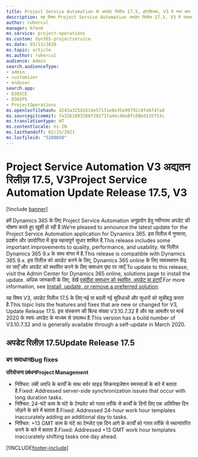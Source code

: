 ```yaml
---
title: Project Service Automation के अपडेट रिलीज़ 17.5, हॉटफ़िक्स, V3 में नया क्या है और उसमें क्या परिवर्तन हुआ है
description: यह विषय Project Service Automation अपडेट रिलीज़ 17.5, V3 में उपलब्ध सुविधाओं और सुधारों को सूचीबद्ध करता है.
author: ruhercul
manager: kfend
ms.service: project-operations
ms.custom: dyn365-projectservice
ms.date: 03/13/2020
ms.topic: article
ms.author: ruhercul
audience: Admin
search.audienceType:
- admin
- customizer
- enduser
search.app:
- D365CE
- D365PS
- ProjectOperations
ms.openlocfilehash: 4243a325d1614e571f1e8e35e99792c8febf4fad
ms.sourcegitcommit: fa32b1893286f20271fa4ec4be8fc68bd135f53c
ms.translationtype: HT
ms.contentlocale: hi-IN
ms.lasthandoff: 02/15/2021
ms.locfileid: "5280850"
---
```

# <a name="project-service-automation-update-release-175-v3"></a><span data-ttu-id="e06d4-103">Project Service Automation V3 अद्यतन रिलीज़ 17.5, V3</span><span class="sxs-lookup"><span data-stu-id="e06d4-103">Project Service Automation Update Release 17.5, V3</span></span>

[!include [banner](../includes/psa-now-project-operations.md)]

<span data-ttu-id="e06d4-104">हमें Dynamics 365 के लिए Project Service Automation अनुप्रयोग हेतु नवीनतम अपडेट की घोषणा करते हुए खुशी हो रही है.</span><span class="sxs-lookup"><span data-stu-id="e06d4-104">We’re pleased to announce the latest update for the Project Service Automation application for Dynamics 365.</span></span> <span data-ttu-id="e06d4-105">इस रिलीज़ में गुणवत्ता, प्रदर्शन और उपयोगिता में कुछ महत्वपूर्ण सुधार शामिल हैं.</span><span class="sxs-lookup"><span data-stu-id="e06d4-105">This release includes some important improvements to quality, performance, and usability.</span></span>  <span data-ttu-id="e06d4-106">यह रिलीज़ Dynamics 365 9.x के साथ संगत में है.</span><span class="sxs-lookup"><span data-stu-id="e06d4-106">This release is compatible with Dynamics 365 9.x.</span></span> <span data-ttu-id="e06d4-107">इस रिलीज़ को अपडेट करने के लिए, Dynamics 365 online के लिए व्यवस्थापन केंद्र पर जाएँ और अपडेट को स्थापित करने के लिए समाधान पृष्ठ पर जाएँ.</span><span class="sxs-lookup"><span data-stu-id="e06d4-107">To update to this release, visit the Admin Center for Dynamics 365 online, solutions page to install the update.</span></span> <span data-ttu-id="e06d4-108">अधिक जानकारी के लिए, देखें [पसंदीदा समाधान को स्थापित, अपडेट या हटाएँ](https://docs.microsoft.com/power-platform/admin/install-remove-preferred-solution).</span><span class="sxs-lookup"><span data-stu-id="e06d4-108">For more information, see [Install, update, or remove a preferred solution](https://docs.microsoft.com/power-platform/admin/install-remove-preferred-solution).</span></span>

<span data-ttu-id="e06d4-109">यह विषय V3, अपडेट रिलीज़ 17.5 के लिए नई या बदली गई सुविधाओं और सुधारों को सूचीबद्ध करता है.</span><span class="sxs-lookup"><span data-stu-id="e06d4-109">This topic lists the features and fixes that are new or changed for V3, Update Release 17.5.</span></span> <span data-ttu-id="e06d4-110">इस संस्करण की बिल्ड संख्या V3.10.7.32 है और यह आमतौर पर मार्च 2020 के स्वयं-अपडेट के माध्यम से उपलब्ध है.</span><span class="sxs-lookup"><span data-stu-id="e06d4-110">This version has a build number of V3.10.7.32 and is generally available through a self-update in March 2020.</span></span>


## <a name="update-release-175"></a><span data-ttu-id="e06d4-111">अपडेट रिलीज़ 17.5</span><span class="sxs-lookup"><span data-stu-id="e06d4-111">Update Release 17.5</span></span>

### <a name="bug-fixes"></a><span data-ttu-id="e06d4-112">बग समाधान</span><span class="sxs-lookup"><span data-stu-id="e06d4-112">Bug fixes</span></span>


<span data-ttu-id="e06d4-113">**परियोजना प्रबंधन**</span><span class="sxs-lookup"><span data-stu-id="e06d4-113">**Project Management**</span></span>

- <span data-ttu-id="e06d4-114">निश्चित: लंबी अवधि के कार्यों के साथ सर्वर साइड सिंक्रनाइज़ेशन समस्याओं के बारे में बताता है.</span><span class="sxs-lookup"><span data-stu-id="e06d4-114">Fixed: Addressed server-side synchronization issues that occur with long duration tasks.</span></span>
- <span data-ttu-id="e06d4-115">निश्चित: 24-घंटे काम के घंटे के टेम्पलेट को गलत तरीके से कार्यों के दिनों लिए एक अतिरिक्त दिन जोड़ने के बारे में बताता है.</span><span class="sxs-lookup"><span data-stu-id="e06d4-115">Fixed: Addressed 24-hour work hour templates inaccurately adding an additional day to tasks.</span></span>
- <span data-ttu-id="e06d4-116">निश्चित: +13 GMT काम के घंटे का टेम्प्लेट एक दिन आगे के कार्यों को गलत तरीके से स्थानांतरित करने के बारे में बताता है.</span><span class="sxs-lookup"><span data-stu-id="e06d4-116">Fixed: Addressed +13 GMT work hour templates inaccurately shifting tasks one day ahead.</span></span>



[!INCLUDE[footer-include](../includes/footer-banner.md)]